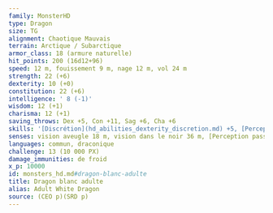 ```yaml
---
family: MonsterHD
type: Dragon
size: TG
alignment: Chaotique Mauvais
terrain: Arctique / Subarctique
armor_class: 18 (armure naturelle)
hit_points: 200 (16d12+96)
speed: 12 m, fouissement 9 m, nage 12 m, vol 24 m
strength: 22 (+6)
dexterity: 10 (+0)
constitution: 22 (+6)
intelligence: ' 8 (-1)'
wisdom: 12 (+1)
charisma: 12 (+1)
saving_throws: Dex +5, Con +11, Sag +6, Cha +6
skills: '[Discrétion](hd_abilities_dexterity_discretion.md) +5, [Perception](hd_abilities_wisdom_perception.md) +11'
senses: vision aveugle 18 m, vision dans le noir 36 m, [Perception passive](hd_abilities_dexterity_perception_passive.md) 21
languages: commun, draconique
challenge: 13 (10 000 PX)
damage_immunities: de froid
x_p: 10000
id: monsters_hd.md#dragon-blanc-adulte
title: Dragon blanc adulte
alias: Adult White Dragon
source: (CEO p)(SRD p)
---
```


